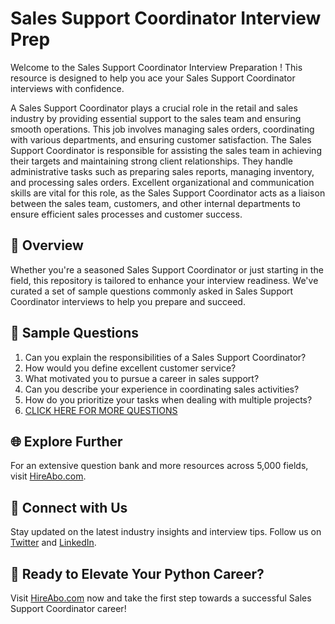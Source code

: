 # Sales Support Coordinator Interview Prep

Welcome to the Sales Support Coordinator Interview Preparation ! This resource is designed to help you ace your Sales Support Coordinator interviews with confidence.

A Sales Support Coordinator plays a crucial role in the retail and sales industry by providing essential support to the sales team and ensuring smooth operations. This job involves managing sales orders, coordinating with various departments, and ensuring customer satisfaction. The Sales Support Coordinator is responsible for assisting the sales team in achieving their targets and maintaining strong client relationships. They handle administrative tasks such as preparing sales reports, managing inventory, and processing sales orders. Excellent organizational and communication skills are vital for this role, as the Sales Support Coordinator acts as a liaison between the sales team, customers, and other internal departments to ensure efficient sales processes and customer success.

## 🚀 Overview

Whether you're a seasoned Sales Support Coordinator or just starting in the field, this repository is tailored to enhance your interview readiness. We've curated a set of sample questions commonly asked in Sales Support Coordinator interviews to help you prepare and succeed.

## 📝 Sample Questions

1. Can you explain the responsibilities of a Sales Support Coordinator?
2. How would you define excellent customer service?
3. What motivated you to pursue a career in sales support?
4. Can you describe your experience in coordinating sales activities?
5. How do you prioritize your tasks when dealing with multiple projects?
6. [CLICK HERE FOR MORE QUESTIONS](https://hireabo.com/job/22_1_33/Sales%20Support%20Coordinator)

## 🌐 Explore Further

For an extensive question bank and more resources across 5,000 fields, visit [HireAbo.com](https://www.hireabo.com).

## 📱 Connect with Us

Stay updated on the latest industry insights and interview tips. Follow us on [Twitter](https://twitter.com/hireabo) and [LinkedIn](https://www.linkedin.com/in/hire-abo-3609972a8/).

## 🚀 Ready to Elevate Your Python Career?

Visit [HireAbo.com](https://www.hireabo.com) now and take the first step towards a successful Sales Support Coordinator career!